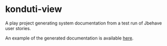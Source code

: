 konduti-view
============
A play project generating system documentation from a test run of Jbehave user stories.

An example of the generated documentation is available [here](http://plasma147.github.com/konduti-view/site/).
